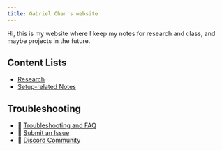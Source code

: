 ```yaml
---
title: Gabriel Chan's website 
---
```


Hi, this is my website where I keep my notes for research and class, and maybe projects in the future. 

## Content Lists
- [Research](Research)
- [Setup-related Notes](/tags/setup)

## Troubleshooting
- 🚧 [Troubleshooting and FAQ](notes/troubleshooting.md)
- 🐛 [Submit an Issue](https://github.com/jackyzha0/quartz/issues)
- 👀 [Discord Community](https://discord.gg/cRFFHYye7t)


